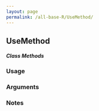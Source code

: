 ```yaml
---
layout: page
permalink: /all-base-R/UseMethod/
---
```


## __UseMethod__

#### _Class Methods_

### Usage

### Arguments

### Notes
